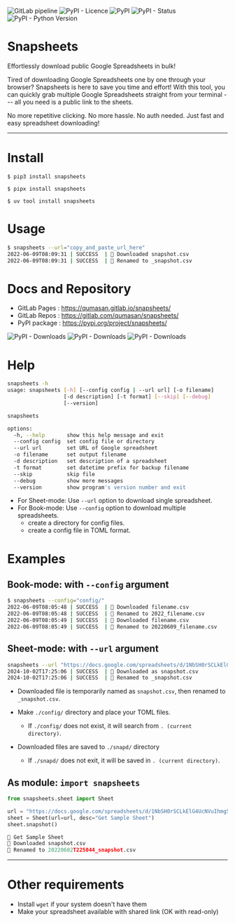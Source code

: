 ![GitLab pipeline](https://img.shields.io/gitlab/pipeline/qumasan/snapsheets?style=for-the-badge)
![PyPI - Licence](https://img.shields.io/pypi/l/snapsheets?style=for-the-badge)
![PyPI](https://img.shields.io/pypi/v/snapsheets?style=for-the-badge)
![PyPI - Status](https://img.shields.io/pypi/status/snapsheets?style=for-the-badge)
![PyPI - Python Version](https://img.shields.io/pypi/pyversions/snapsheets?style=for-the-badge)

# Snapsheets

Effortlessly download public Google Spreadsheets in bulk!

Tired of downloading Google Spreadsheets one by one through your browser? Snapsheets is here to save you time and effort! With this tool, you can quickly grab multiple Google Spreadsheets straight from your terminal --- all you need is a public link to the sheets.

No more repetitive clicking. No more hassle. No auth needed. Just fast and easy spreadsheet downloading!

---

# Install

```console
$ pip3 install snapsheets
```

```console
$ pipx install snapsheets
```

```console
$ uv tool install snapsheets
```

# Usage

```bash
$ snapsheets --url="copy_and_paste_url_here"
2022-06-09T08:09:31 | SUCCESS  | 🤖 Downloaded snapshot.csv
2022-06-09T08:09:31 | SUCCESS  | 🚀 Renamed to _snapshot.csv
```

# Docs and Repository

- GitLab Pages : https://qumasan.gitlab.io/snapsheets/
- GitLab Repos : https://gitlab.com/qumasan/snapsheets/
- PyPI package : https://pypi.org/project/snapsheets/

![PyPI - Downloads](https://img.shields.io/pypi/dd/snapsheets?style=for-the-badge)
![PyPI - Downloads](https://img.shields.io/pypi/dw/snapsheets?style=for-the-badge)
![PyPI - Downloads](https://img.shields.io/pypi/dm/snapsheets?style=for-the-badge)

# Help

```bash
snapsheets -h
usage: snapsheets [-h] [--config config | --url url] [-o filename]
                  [-d description] [-t format] [--skip] [--debug]
                  [--version]

snapsheets

options:
  -h, --help       show this help message and exit
  --config config  set config file or directory
  --url url        set URL of Google spreadsheet
  -o filename      set output filename
  -d description   set description of a spreadsheet
  -t format        set datetime prefix for backup filename
  --skip           skip file
  --debug          show more messages
  --version        show program's version number and exit
```

- For Sheet-mode: Use ``--url`` option to download single spreadsheet.
- For Book-mode: Use ``--config`` option to download multiple spreadsheets.
  - create a directory for config files.
  - create a config file in TOML format.

# Examples

## Book-mode: with ``--config`` argument

```bash
$ snapsheets --config="config/"
2022-06-09T08:05:48 | SUCCESS  | 🤖 Downloaded filename.csv
2022-06-09T08:05:48 | SUCCESS  | 🚀 Renamed to 2022_filename.csv
2022-06-09T08:05:49 | SUCCESS  | 🤖 Downloaded filename.csv
2022-06-09T08:05:49 | SUCCESS  | 🚀 Renamed to 20220609_filename.csv
```

## Sheet-mode: with ``--url`` argument

```bash
snapsheets --url "https://docs.google.com/spreadsheets/d/1NbSH0rSCLkElG4UcNVuIhmg5EfjAk3t8TxiBERf6kBM/edit?gid=0#gid=0"
2024-10-02T17:25:06 | SUCCESS  | 🤖 Downloaded as snapshot.csv
2024-10-02T17:25:06 | SUCCESS  | 🚀 Renamed to _snapshot.csv
```

- Downloaded file is temporarily named as ``snapshot.csv``, then renamed to ``_snapshot.csv``.

- Make ``./config/`` directory and place your TOML files.
  - If ``./config/`` does not exist, it will search from ``. (current directory)``.
- Downloaded files are saved to ``./snapd/`` directory
  - If ``./snapd/`` does not exit, it will be saved in ``. (current directory)``.

## As module: ``import snapsheets``

```python
from snapsheets.sheet import Sheet

url = "https://docs.google.com/spreadsheets/d/1NbSH0rSCLkElG4UcNVuIhmg5EfjAk3t8TxiBERf6kBM/edit#gid=0"
sheet = Sheet(url=url, desc="Get Sample Sheet")
sheet.snapshot()

📣 Get Sample Sheet
🤖 Downloaded snapshot.csv
🚀 Renamed to 20220602T225044_snapshot.csv
```

---

# Other requirements

- Install ``wget`` if your system doesn't have them
- Make your spreadsheet available with shared link (OK with read-only)
